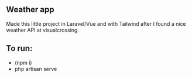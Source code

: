 ## Weather app

Made this little project in Laravel/Vue and with Tailwind after I found a nice weather API at visualcrossing.


## To run:

- (npm i)
- php artisan serve